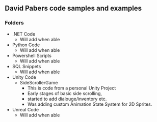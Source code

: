 ## David Pabers code samples and examples

### Folders
* .NET Code
  * Will add when able
* Python Code
  * Will add when able
* Powershell Scripts
  * Will add when able
* SQL Snippets 
  * Will add when able
* Unity Code
  * SideScrollerGame
    * This is code from a personal Unity Project
    * Early stages of basic side scrolling, 
    * started to add dialouge/inventory etc.
    * Was adding custom Animation State System for 2D Sprites.
* Unreal Code
  * Will add when able 